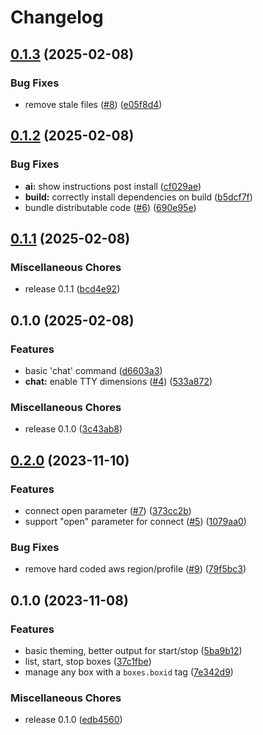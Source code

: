 # Changelog

## [0.1.3](https://github.com/dwmkerr/terminal-ai/compare/v0.1.2...v0.1.3) (2025-02-08)


### Bug Fixes

* remove stale files ([#8](https://github.com/dwmkerr/terminal-ai/issues/8)) ([e05f8d4](https://github.com/dwmkerr/terminal-ai/commit/e05f8d453a048bff186759e8a96d1dffc7aee4b8))

## [0.1.2](https://github.com/dwmkerr/terminal-ai/compare/v0.1.1...v0.1.2) (2025-02-08)


### Bug Fixes

* **ai:** show instructions post install ([cf029ae](https://github.com/dwmkerr/terminal-ai/commit/cf029aecec0112f94823f7e7e5ec1829a9ddc5ee))
* **build:** correctly install dependencies on build ([b5dcf7f](https://github.com/dwmkerr/terminal-ai/commit/b5dcf7f11b15aaff44c3ac8ce587069dea244c4b))
* bundle distributable code ([#6](https://github.com/dwmkerr/terminal-ai/issues/6)) ([690e95e](https://github.com/dwmkerr/terminal-ai/commit/690e95e370679ad08148b245d1cc75d48c9907c6))

## [0.1.1](https://github.com/dwmkerr/terminal-ai/compare/v0.1.0...v0.1.1) (2025-02-08)


### Miscellaneous Chores

* release 0.1.1 ([bcd4e92](https://github.com/dwmkerr/terminal-ai/commit/bcd4e9269c5f2aed602c2f34d0b0b87f99c4be16))

## 0.1.0 (2025-02-08)


### Features

* basic 'chat' command ([d6603a3](https://github.com/dwmkerr/terminal-ai/commit/d6603a3e29fc229163005c38320d03dc98e03a50))
* **chat:** enable TTY dimensions ([#4](https://github.com/dwmkerr/terminal-ai/issues/4)) ([533a872](https://github.com/dwmkerr/terminal-ai/commit/533a872253d842b06b14f2a4eba4e44dd95ad533))


### Miscellaneous Chores

* release 0.1.0 ([3c43ab8](https://github.com/dwmkerr/terminal-ai/commit/3c43ab879cb73a7356fe1da898571d07e39825e3))

## [0.2.0](https://github.com/dwmkerr/boxes/compare/v0.1.0...v0.2.0) (2023-11-10)


### Features

* connect open parameter ([#7](https://github.com/dwmkerr/boxes/issues/7)) ([373cc2b](https://github.com/dwmkerr/boxes/commit/373cc2b4762289b927671108cfa69e83a98caf45))
* support "open" parameter for connect ([#5](https://github.com/dwmkerr/boxes/issues/5)) ([1079aa0](https://github.com/dwmkerr/boxes/commit/1079aa02b6012c7415ce502225fb3a4841f04a98))


### Bug Fixes

* remove hard coded aws region/profile ([#9](https://github.com/dwmkerr/boxes/issues/9)) ([79f5bc3](https://github.com/dwmkerr/boxes/commit/79f5bc3e23c2ac3489f7684f7d690e27e93cfef5))

## 0.1.0 (2023-11-08)


### Features

* basic theming, better output for start/stop ([5ba9b12](https://github.com/dwmkerr/boxes/commit/5ba9b1264b149dd4fa539ff462b3f8bef78c0fda))
* list, start, stop boxes ([37c1fbe](https://github.com/dwmkerr/boxes/commit/37c1fbed7e43114fabf5c3343d5a2ac73084e7ec))
* manage any box with a `boxes.boxid` tag ([7e342d9](https://github.com/dwmkerr/boxes/commit/7e342d91e11d8e561a1da840314a96f90fb452b0))


### Miscellaneous Chores

* release 0.1.0 ([edb4560](https://github.com/dwmkerr/boxes/commit/edb4560daf7409c85f3ed519eb6abbf08899857a))
